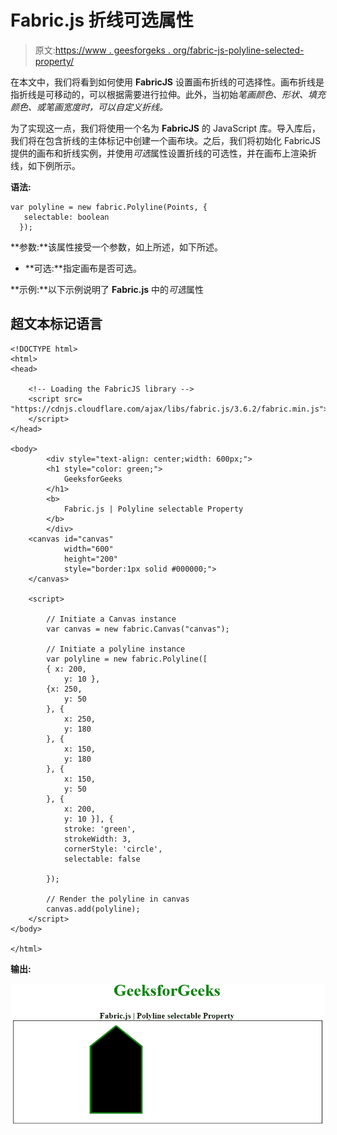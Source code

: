 # Fabric.js 折线可选属性

> 原文:[https://www . geesforgeks . org/fabric-js-polyline-selected-property/](https://www.geeksforgeeks.org/fabric-js-polyline-selectable-property/)

在本文中，我们将看到如何使用 **FabricJS** 设置画布折线的可选择性。画布折线是指折线是可移动的，可以根据需要进行拉伸。此外，当初始*笔画颜色、形状、填充颜色、*或*笔画宽度时，可以自定义折线。*

为了实现这一点，我们将使用一个名为 **FabricJS** 的 JavaScript 库。导入库后，我们将在包含折线的主体标记中创建一个画布块。之后，我们将初始化 FabricJS 提供的画布和折线实例，并使用*可选*属性设置折线的可选性，并在画布上渲染折线，如下例所示。

**语法:**

```
var polyline = new fabric.Polyline(Points, {  
   selectable: boolean
  });  
```

**参数:**该属性接受一个参数，如上所述，如下所述。

*   **可选:**指定画布是否可选。

**示例:**以下示例说明了 **Fabric.js** 中的*可选*属性

## 超文本标记语言

```
<!DOCTYPE html> 
<html> 
<head> 

    <!-- Loading the FabricJS library -->
    <script src= 
"https://cdnjs.cloudflare.com/ajax/libs/fabric.js/3.6.2/fabric.min.js"> 
    </script> 
</head> 

<body> 
        <div style="text-align: center;width: 600px;"> 
        <h1 style="color: green;"> 
            GeeksforGeeks 
        </h1> 
        <b> 
            Fabric.js | Polyline selectable Property 
        </b> 
        </div> 
    <canvas id="canvas"
            width="600"
            height="200"
            style="border:1px solid #000000;"> 
    </canvas> 

    <script> 

        // Initiate a Canvas instance 
        var canvas = new fabric.Canvas("canvas"); 

        // Initiate a polyline instance 
        var polyline = new fabric.Polyline([ 
        { x: 200, 
            y: 10 }, 
        {x: 250, 
            y: 50 
        }, { 
            x: 250, 
            y: 180 
        }, { 
            x: 150, 
            y: 180 
        }, { 
            x: 150, 
            y: 50 
        }, { 
            x: 200, 
            y: 10 }], { 
            stroke: 'green',  
            strokeWidth: 3,  
            cornerStyle: 'circle',  
            selectable: false   

        }); 

        // Render the polyline in canvas 
        canvas.add(polyline); 
    </script> 
</body> 

</html>
```

**输出:**

![](img/dc4acdbb8ed57b9f2749398dbaa497ff.png)